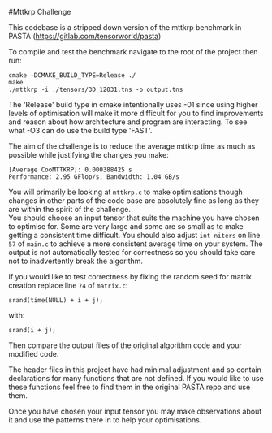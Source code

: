 #Mttkrp Challenge

This codebase is a stripped down version of the mttkrp benchmark in PASTA (https://gitlab.com/tensorworld/pasta)

To compile and test the benchmark navigate to the root of the project then run:
```
cmake -DCMAKE_BUILD_TYPE=Release ./
make
./mttkrp -i ./tensors/3D_12031.tns -o output.tns
```

The 'Release' build type in cmake intentionally uses -01 since using higher levels of optimisation will make it
more difficult for you to find improvements and reason about how architecture and program are interacting. 
To see what -O3 can do use the build type 'FAST'.

The aim of the challenge is to reduce the average mttkrp time as much as possible while justifying the changes
you make: 
```
[Average CooMTTKRP]: 0.000388425 s
Performance: 2.95 GFlop/s, Bandwidth: 1.04 GB/s
```

You will primarily be looking at `mttkrp.c` to make optimisations though changes in other parts of the code base are
absolutely fine as long as they are within the spirit of the challenge.  
You should choose an input tensor that suits the machine you have chosen to optimise for.
Some are very large and some are so small as to make getting a consistent time difficult.
You should also adjust `int niters` on line `57` of `main.c` to achieve a more consistent average time on your system.
The output is not automatically tested for correctness so you should take care not to inadvertently break the algorithm.

If you would like to test correctness by fixing the random seed for matrix creation replace line `74` of `matrix.c`:

```srand(time(NULL) + i + j);```

with:

```srand(i + j);```

Then compare the output files of the original algorithm code and your modified code. 

The header files in this project have had minimal adjustment and so contain declarations for many functions that are not defined.
If you would like to use these functions feel free to find them in the original PASTA repo and use them.

Once you have chosen your input tensor you may make observations about it and use the patterns there in to help your optimisations.